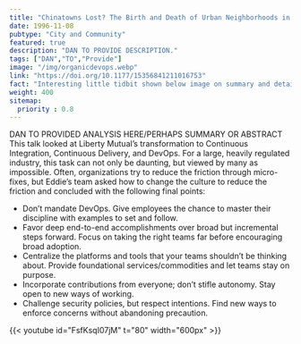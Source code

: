```yaml
---
title: "Chinatowns Lost? The Birth and Death of Urban Neighborhoods in an American City"
date: 1996-11-08
pubtype: "City and Community"
featured: true
description: "DAN TO PROVIDE DESCRIPTION."
tags: ["DAN","TO","Provide"]
image: "/img/organicdevops.webp"
link: "https://doi.org/10.1177/15356841211016753"
fact: "Interesting little tidbit shown below image on summary and detail page"
weight: 400
sitemap:
  priority : 0.8
---
```


DAN TO  PROVIDED ANALYSIS HERE/PERHAPS SUMMARY OR ABSTRACT
This talk looked at Liberty Mutual’s transformation to Continuous Integration, Continuous Delivery, and DevOps. For a large, heavily regulated industry, this task can not only be daunting, but viewed by many as impossible. Often, organizations try to reduce the friction through micro-fixes, but Eddie’s team asked how to change the culture to reduce the friction and concluded with the following final points:

- Don’t mandate DevOps. Give employees the chance to master their discipline with examples to set and follow.
- Favor deep end-to-end accomplishments over broad but incremental steps forward. Focus on taking the right teams far before encouraging broad adoption.
- Centralize the platforms and tools that your teams shouldn’t be thinking about. Provide foundational services/commodities and let teams stay on purpose.
- Incorporate contributions from everyone; don’t stifle autonomy. Stay open to new ways of working.
- Challenge security policies, but respect intentions. Find new ways to enforce concerns without abandoning precaution.

{{< youtube id="FsfKsqI07jM" t="80" width="600px" >}}